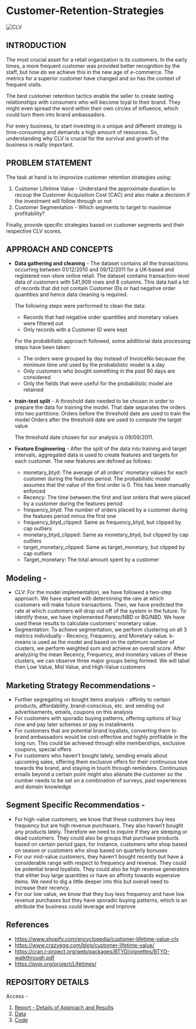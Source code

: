 # Customer-Retention-Strategies

![CLV](https://news.vaimo.com/hubfs/Blog%202018%20/blog_post_imglifetime.jpg)
## INTRODUCTION
The most crucial asset for a retail organization is its customers. In the early times, a more frequent customer was provided better recognition by the staff, but how do we achieve this in the new age of e-commerce. The metrics for a superior customer have changed and so has the context of frequent visits.

The best customer retention tactics enable the seller to create lasting relationships with consumers who will become loyal to their brand. They might even spread the word within their own circles of influence, which could turn them into brand ambassadors.

For every business, to start investing in a unique and different strategy is time-consuming and demands a high amount of resources. So, understanding why CLV is crucial for the survival and growth of the business is really important. 


## PROBLEM STATEMENT
The task at hand is to improvize customer retention strategies using:
1. Customer Lifetime Value - Understand the approximate duration to recoup the Customer Acquisition Cost (CAC)  and also make a decision if the investment will follow through or not 
2. Customer Segmentation - Which segments to target to maximise profitability?

Finally, provide specific strategies based on customer segments and their respective CLV scores.

## APPROACH AND CONCEPTS
* **Data gathering and cleaning** - The dataset contains all the transactions occurring between 01/12/2010 and 09/12/2011 for a UK-based and registered non-store online retail. The dataset contains transaction-level data of customers with 541,909 rows and 8 columns.
This data had a lot of records that did not contain Customer IDs or had negative order quantities and hence data cleaning is required.

  The following steps were performed to clean the data:
    * Records that had negative order quantities and monetary values were filtered out
    * Only records with a Customer ID were kept

  For the probabilistic approach followed, some additional data processing steps have been taken:
    * The orders were grouped by day instead of InvoiceNo because the minimum time unit used by the probabilistic model is a day
    * Only customers who bought something in the past 90 days are considered
    * Only the fields that were useful for the probabilistic model are retained

* **train-test split** - A threshold date needed to be chosen in order to prepare the data for training the model. That date separates the orders into two partitions:
Orders before the threshold date are used to train the model
Orders after the threshold date are used to compute the target value
  
  The threshold date chosen for our analysis is 09/09/2011.

* **Feature Engineering** - After the split of the data into training and target intervals, aggregated data is used to create features and targets for each customer.
The new features are defined as follows:
  * monetary_btyd: The average of all orders' monetary values for each customer during the features period. The probabilistic model assumes that the value of the first order is 0. This has been manually enforced
  * Recency: The time between the first and last orders that were placed by a customer during the features period
  * frequency_btyd: The number of orders placed by a customer during the features period minus the first one
  * frequency_btyd_clipped: Same as frequency_btyd, but clipped by cap outliers
  * monetary_btyd_clipped: Same as monetary_btyd, but clipped by cap outliers
  * target_monetary_clipped: Same as target_monetary, but clipped by cap outliers
  * Target_monetary: The total amount spent by a customer 

## **Modeling** - 
  * CLV: For the model implementation, we have followed a two-step approach. We have started with determining the rate at which customers will make future transactions. Then, we have predicted the rate at which customers will drop out off of the system in the future. To identify these, we have implemented Pareto/NBD or BG/NBD. We have used these results to calculate customers’ monetary value.
  * Segmentation: To achieve segmentation, we perform clustering on all 3 metrics individually - Recency, Frequency, and Monetary value. k-means is used as the model and based on the optimum number of clusters, we perform weighted sum and achieve an overall score. After analyzing the mean Recency, Frequency, and monetary values of these clusters, we can observe three major groups being formed. We will label then Low Value, Mid Value, and High-Value customers

## **Marketing Strategy Recommendations** - 
* Further segregating on bought items analysis - affinity to certain products, affordability, brand-conscious, etc. and sending out advertisements, emails, coupons on this analysis 
* For customers with sporadic buying patterns, offering options of buy now and pay later schemes or pay in installments 
* For customers that are potential brand loyalists, converting them to brand ambassadors would be cost-effective and highly profitable in the long run. This could be achieved through elite memberships, exclusive coupons, special offers
* For customers who haven’t bought lately, sending emails about upcoming sales, offering them exclusive offers for their continuous love towards the brand, and staying in touch through reminders. Continuous emails beyond a certain point might also alienate the customer so the number needs to be set on a combination of surveys, past experiences and domain knowledge


## **Segment Specific Recommendatios** - 
  * For high-value customers, we know that these customers buy less frequency but are high revenue purchasers. They also haven’t bought any products lately. Therefore we need to inquire if they are sleeping or dead customers. They could also be groups that purchase products based on certain period gaps, for instance, customers who shop based on season or customers who shop based on quarterly bonuses
  * For our mid-value customers, they haven’t bought recently but have a considerable range with respect to frequency and revenue. They could be potential brand loyalists. They could also be high revenue generators that either buy large quantities or have an affinity towards expensive items. We need to dig a little deeper into this but overall need to increase their recency. 
  * For our low value, we know that they buy less frequency and have low revenue purchases but they have sporadic buying patterns, which is an attribute the business could leverage and improve

## References
* https://www.shopify.com/encyclopedia/customer-lifetime-value-clv
* https://www.crazyegg.com/blog/customer-lifetime-value/
* https://cran.r-project.org/web/packages/BTYD/vignettes/BTYD-walkthrough.pdf
* https://pypi.org/project/Lifetimes/


## REPOSITORY DETAILS
Access -
1. [Report - Details of Approach and Results](https://github.com/arnavd17/Instacart-Market-Basket-Analysis/blob/master/Instacart%20-%20Customer%20Segmentation%20%26%20Association%20Rule%20Mining.pdf)
2. [Data](https://github.com/arnavd17/Instacart-Market-Basket-Analysis/blob/master/Instacart_EDA.ipynb)
3. [Code](https://github.com/arnavd17/Instacart-Market-Basket-Analysis/blob/master/Association_rule_mining%20-%20Generators.ipynb)
